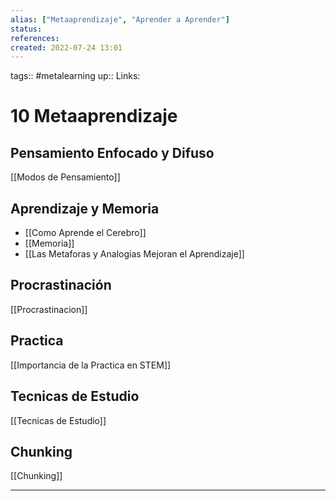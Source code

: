 ```yaml
---
alias: ["Metaaprendizaje", "Aprender a Aprender"]
status:
references:
created: 2022-07-24 13:01
---
```

tags:: #metalearning 
up::
Links: 
# 10 Metaaprendizaje 
## Pensamiento Enfocado y Difuso
[[Modos de Pensamiento]]

## Aprendizaje y Memoria
- [[Como Aprende el Cerebro]]
- [[Memoria]]
- [[Las Metaforas y Analogias Mejoran el Aprendizaje]]

## Procrastinación
[[Procrastinacion]]

## Practica
[[Importancia de la Practica en STEM]]

## Tecnicas de Estudio
[[Tecnicas de Estudio]]

## Chunking
[[Chunking]]
___
